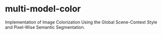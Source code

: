 # multi-model-color
Implementation of Image Colorization Using the Global Scene-Context Style and Pixel-Wise Semantic Segmentation.
